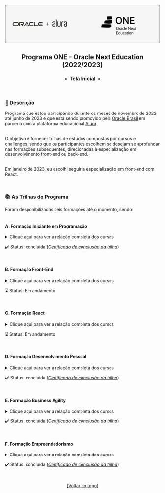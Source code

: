 <div align="center">
<img src="https://github.com/michelelozada/Programa-One-Oracle-Alura/blob/main/assets/logo.png">
<h2>Programa ONE - Oracle Next Education (2022/2023)</h2>
<h3>•&nbsp; Tela Inicial &nbsp;•</h3>
</div>
&nbsp;
&nbsp;

### :pencil: Descrição
Programa que estou participando durante os meses de novembro de 2022 até junho de 2023 e que está sendo promovido pela [Oracle Brasil](https://www.oracle.com/br/) em parceria com a plataforma educacional [Alura](https://www.alura.com.br/).   
&nbsp;  

O objetivo é fornecer trilhas de estudos compostas por cursos e challenges, sendo que os participantes escolhem se desejam se aprofundar nas formações subsequentes, direcionadas à especialização em desenvolvimento front-end ou back-end.   
&nbsp;      

Em janeiro de 2023, eu escolhi seguir a especialização em front-end com React.

&nbsp;            

###	:books: As Trilhas do Programa
Foram desponibilizadas seis formações até o momento, sendo:   
&nbsp;

#### A. Formação Iniciante em Programação 
<details>
  <summary>Clique aqui para ver a relação completa dos cursos</summary>
  
  &nbsp;  
  1. Javascript e HTML: Desenvolva um Jogo e Pratique Lógica de Programação (16h)
  1. Javascript e HTML: Pratique Lógica com Desenhos, Animações e um Jogo (10h)
  1. HTML5 e CSS3 parte 1: Crie uma Página da Web (8h)
  1. HTML5 e CSS3 parte 2: Posicionamento, Listas e Navegação (8h)
  1. HTML5 e CSS3 parte 3: Trabalhando com Formulários e Tabelas (8h)
  1. HTML5 e CSS3 parte 4: Avançando no CSS (8h)
  1. Git e Github: Controle e Compartilhe seu Código (6h)  
  
</details>
 
:heavy_check_mark: Status: concluída (*[Certificado de conclusão da trilha](https://drive.google.com/file/d/1KgI5unJfazJtSvChFE_73s89m5Vi5Zt4/view)*)     

&nbsp;   
 
#### B. Formação Front-End 
<details>
   <summary>Clique aqui para ver a relação completa  dos cursos</summary>
  
  &nbsp;  
  1. Flexbox: Posicione Elementos na Tela (9h)
  1. Layouts Responsivos: Trabalhando com Layouts Mobile (7h)
  1. Arquitetura CSS: Descomplicando os Problemas (8h)
  1. CSS: Flexbox e Layouts Responsivos (6h)
  1. JavaScript: Validando Formulários (8h)
  1. Javascript: Explorando a Linguagem (10h)
  1. Javascript na Web: Manipule o DOM com JavaScript (6h)
  1. Javascript na Web: Validação de Formulários e HTML5 (8h)
  1. Javascript: Programando a Orientação a Objetos (10h)
  1. JavaScript: Interfaces e Herança em Orientação a Objetos (12h)
  1. JS na web: CRUD com JavaScript Assíncrono (8h)
  
 </details>
 
:hourglass: Status: Em andamento  

&nbsp;  

#### C. Formação React
<details>
   <summary>Clique aqui para ver a relação completa  dos cursos</summary>
  
  &nbsp;  
  1. React: Desenvolvendo com JavaScript (14h)  
  1. React: Como os Componentes Funcionam (8h)  
  1. React: Desenvolvendo em React Router com JavaScript (8h)  
  1. React: Abstraindo seu CSS com Styled Components (6h)  
  1. React: Function Components, uma Abordagem Moderna (12h)  
  1. React: Hooks, Contextos e Boas Práticas (10h)  

</details>
 
:hourglass: Status: Em andamento 

&nbsp;   

#### D. Formação Desenvolvimento Pessoal 
<details>
  <summary>Clique aqui para ver a relação completa  dos cursos</summary>
  
  &nbsp;  
  1. LinkedIn: Como Fazer o seu Perfil Trabalhar para Você (4h)
  1. Foco: Trazendo mais Resultados para o Dia a Dia (10h) 
  1. Hábitos: Da Produtividade às Metas Pessoais (8h)
  1. Produtividade: Estratégias para o Dia a Dia (6h)  
  
</details>

:heavy_check_mark: Status: concluída (*[Certificado de conclusão da trilha](https://drive.google.com/file/d/1r9Xi6Rv7FGzj1pUZZSU9ZJbkaaXj6EYv/view)*)  

&nbsp;   

#### E. Formação Business Agility
<details>
  <summary>Clique aqui para ver a relação completa  dos cursos</summary>
  
  &nbsp;  
  1. Agilidade: Promovendo a Transformação Ágil (6h)
  1. Gestão Ágil: Liderando a Mudança em um Ambiente de Agilidade (6h)
  1. A Empresa Ágil: Introduzindo o Business Agility nas Organizações (6h)
  1. Organização de Equipes Ágeis: os Papéis Existentes em uma Equipe (6h)
  
</details>

:heavy_check_mark: Status: concluída (*[Certificado de conclusão da trilha](https://drive.google.com/file/d/1DUVLNn4vsHbpCBKFePji_Yu0s4v5nmk9/view)*)    

&nbsp;  

#### F. Formação Empreendedorismo
<details>
  <summary>Clique aqui para ver a relação completa  dos cursos</summary>
  
  &nbsp;  
  1. Lean Startup: Primeiros Passos da sua Startup Enxuta (5h)
  1. Empreendedorismo: da Ideia ao Plano de Negócios (8h) 
  1. Empreendedorismo: Abrindo sua Empresa do Jeito Certo (10h)
  1. Pitch entrevistas: Faça Apresentações de Impacto (6h)  
  1. Business Model Canvas parte I: um Modelo Poderoso para o seu Negócio (8h)
  1. Business Model Canvas parte II: Avance no seu Modelo de Negócios (8h)
  
</details>

:heavy_check_mark: Status: concluída (*[Certificado de conclusão da trilha](https://drive.google.com/file/d/1BmhZnw40y2ty8fLj4AHw2On32rL3PYBF/view)*)    

&nbsp;
&nbsp;    
<div align="center">
  
  [[Voltar ao topo]](https://github.com/michelelozada/Programa-One-Oracle-Alura#programa-one---oracle-next-education-20222023)
  
</div>